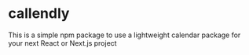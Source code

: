 # callendly
This is a simple npm package to use a lightweight calendar package for your next React or Next.js project

